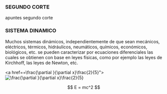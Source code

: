 
### SEGUNDO CORTE
apuntes segundo corte

### SISTEMA DINAMICO
Muchos sistemas dinámicos, independientemente de que sean mecánicos, eléctricos, térmicos, hidráulicos, neumáticos, químicos, económicos, biológicos, etc. se pueden caracterizar por ecuaciones diferenciales las cuales se obtienen con base en leyes físicas, como por ejemplo las leyes de Kirchhoff, las leyes de Newton, etc.

<a href==\frac{\partial }{\partial x}\frac{2}{5}"><img src="frac{\partial }{\partial x}\frac{2}{5}" title="\frac{\partial }{\partial x}\frac{2}{5}" border="0" /></a> 
<p align="center">
    $$ E = mc^2 $$
</p>
